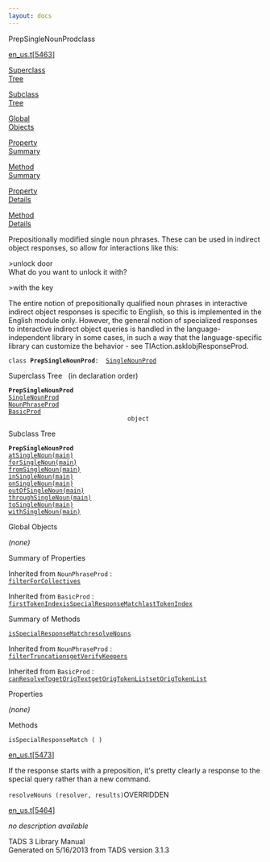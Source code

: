 ```yaml
---
layout: docs
---
```

<span class="title">PrepSingleNounProd</span><span class="type">class</span>

[en_us.t](../file/en_us.t.html)\[[5463](../source/en_us.t.html#5463)\]

[Superclass  
Tree](#_SuperClassTree_)

[Subclass  
Tree](#_SubClassTree_)

[Global  
Objects](#_ObjectSummary_)

[Property  
Summary](#_PropSummary_)

[Method  
Summary](#_MethodSummary_)

[Property  
Details](#_Properties_)

[Method  
Details](#_Methods_)

<div class="fdesc">

Prepositionally modified single noun phrases. These can be used in
indirect object responses, so allow for interactions like this:

\>unlock door  
What do you want to unlock it with?

\>with the key

The entire notion of prepositionally qualified noun phrases in
interactive indirect object responses is specific to English, so this is
implemented in the English module only. However, the general notion of
specialized responses to interactive indirect object queries is handled
in the language-independent library in some cases, in such a way that
the language-specific library can customize the behavior - see
TIAction.askIobjResponseProd.

`class `**`PrepSingleNounProd`**` :   `[`SingleNounProd`](../object/SingleNounProd.html)

</div>

<span id="_SuperClassTree_"></span>

<div class="mjhd">

<span class="hdln">Superclass Tree</span>   (in declaration order)

</div>

**`PrepSingleNounProd`**  
[`SingleNounProd`](../object/SingleNounProd.html)  
[`NounPhraseProd`](../object/NounPhraseProd.html)  
[`BasicProd`](../object/BasicProd.html)  
`                                 object`  
<span id="_SubClassTree_"></span>

<div class="mjhd">

<span class="hdln">Subclass Tree</span>  

</div>

**`PrepSingleNounProd`**  
[`atSingleNoun(main)`](../object/atSingleNoun(main).html)  
[`forSingleNoun(main)`](../object/forSingleNoun(main).html)  
[`fromSingleNoun(main)`](../object/fromSingleNoun(main).html)  
[`inSingleNoun(main)`](../object/inSingleNoun(main).html)  
[`onSingleNoun(main)`](../object/onSingleNoun(main).html)  
[`outOfSingleNoun(main)`](../object/outOfSingleNoun(main).html)  
[`throughSingleNoun(main)`](../object/throughSingleNoun(main).html)  
[`toSingleNoun(main)`](../object/toSingleNoun(main).html)  
[`withSingleNoun(main)`](../object/withSingleNoun(main).html)  
<span id="_ObjectSummary_"></span>

<div class="mjhd">

<span class="hdln">Global Objects</span>  

</div>

*(none)* <span id="_PropSummary_"></span>

<div class="mjhd">

<span class="hdln">Summary of Properties</span>  

</div>





Inherited from `NounPhraseProd` :  
[`filterForCollectives`](../object/NounPhraseProd.html#filterForCollectives)

Inherited from `BasicProd` :  
[`firstTokenIndex`](../object/BasicProd.html#firstTokenIndex)[`isSpecialResponseMatch`](../object/BasicProd.html#isSpecialResponseMatch)[`lastTokenIndex`](../object/BasicProd.html#lastTokenIndex)

<span id="_MethodSummary_"></span>

<div class="mjhd">

<span class="hdln">Summary of Methods</span>  

</div>

[`isSpecialResponseMatch`](#isSpecialResponseMatch)[`resolveNouns`](#resolveNouns)



Inherited from `NounPhraseProd` :  
[`filterTruncations`](../object/NounPhraseProd.html#filterTruncations)[`getVerifyKeepers`](../object/NounPhraseProd.html#getVerifyKeepers)

Inherited from `BasicProd` :  
[`canResolveTo`](../object/BasicProd.html#canResolveTo)[`getOrigText`](../object/BasicProd.html#getOrigText)[`getOrigTokenList`](../object/BasicProd.html#getOrigTokenList)[`setOrigTokenList`](../object/BasicProd.html#setOrigTokenList)

<span id="_Properties_"></span>

<div class="mjhd">

<span class="hdln">Properties</span>  

</div>

*(none)* <span id="_Methods_"></span>

<div class="mjhd">

<span class="hdln">Methods</span>  

</div>

<span id="isSpecialResponseMatch"></span>

`isSpecialResponseMatch ( )`

[en_us.t](../file/en_us.t.html)\[[5473](../source/en_us.t.html#5473)\]

<div class="desc">

If the response starts with a preposition, it's pretty clearly a
response to the special query rather than a new command.

</div>

<span id="resolveNouns"></span>

`resolveNouns (resolver, results)`<span class="rem">OVERRIDDEN</span>

[en_us.t](../file/en_us.t.html)\[[5464](../source/en_us.t.html#5464)\]

<div class="desc">

*no description available*

</div>

<div class="ftr">

TADS 3 Library Manual  
Generated on 5/16/2013 from TADS version 3.1.3

</div>
